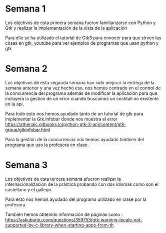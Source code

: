 # Semana 1

Los objetivos de esta primera semana fueron familiarizarse con Python y Gtk y realizar la implementación de la vista de la aplicación

Para ello se ha utilizado el tutorial de Gtk3 para conocer para que sirven las cosas en gtk, youtube para ver ejemplos de programas que usan python y gtk 


# Semana 2

Los objetivos de esta segunda semana han sido mejorar la entrega de la semana anterior y una vez hecho eso, nos hemos centrado en el control de la concurrencia del programa
además de modificar la aplicación para que incluyera la gestión de un error cuando buscamos un cocktail no existente en la api.

Para todo esto nos hemos ayudado tanto de un tutorial de gtk para implementar la Gtk.Infobar donde nos muestra el error
https://athenajc.gitbooks.io/python-gtk-3-api/content/gtk-group/gtkinfobar.html

Para la gestión de la concurrencia nos hemos ayudado tambien del programa que uso la profesora en clase.


# Semana 3
Los objetivos de esta tercera semana afueron realizar la internacionalización de la práctica probando con dos idiomas como son el castellano y el gallego.

Para esto nos hemos ayudado del programa utilizado en clase por la profesora.

También hemos obtenido información de páginas como : 
    https://askubuntu.com/questions/359753/gtk-warning-locale-not-supported-by-c-library-when-starting-apps-from-th


